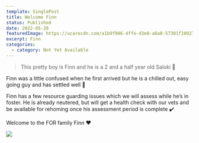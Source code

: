 ```yaml
---
template: SinglePost
title: Welcome Finn
status: Published
date: 2022-05-28
featuredImage: https://ucarecdn.com/a1b9f906-4ffe-43e0-a6a0-57301f109270/-/crop/2015x1100/294,0/-/preview/
excerpt: Finn
categories:
  - category: Not Yet Available
---
```

> This pretty boy is Finn and he is a 2 and a half year old Saluki 🥰

Finn was a little confused when he first arrived but he is a chilled out, easy going guy and has settled well 💙

Finn has a few resource guarding issues which we will assess while he’s in foster. He is already neutered, but will get a health check with our vets and be available for rehoming once his assessment period is complete ✔️

Welcome to the FOR family Finn ❤️

![](https://ucarecdn.com/96861a2c-0f59-48d6-ac73-9fce9e34b78c/)